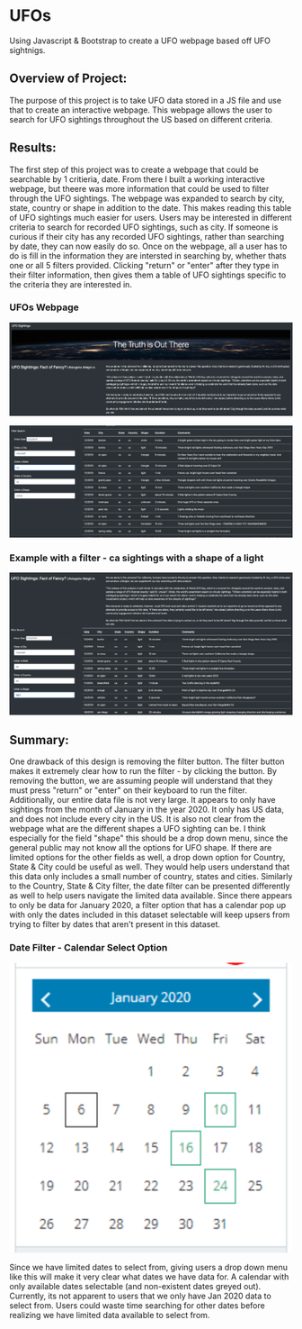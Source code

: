# UFOs
Using Javascript & Bootstrap to create a UFO webpage based off UFO sightnigs. 
## Overview of Project: 
The purpose of this project is to take UFO data stored in a JS file and use that to create an interactive webpage. This webpage allows the user to search for UFO sightings throughout the US based on different criteria. 

## Results: 
The first step of this project was to create a webpage that could be searchable by 1 critieria, date. From there I built a working interactive webpage, but theere was more information that could be used to filter through the UFO sightings. The webpage was expanded to search by city, state, country or shape in addition to the date. This makes reading this table of UFO sightings much easier for users. Users may be interested in different criteria to search for recorded UFO sightings, such as city. If someone is curious if their city has any recorded UFO sightings, rather than searching by date, they can now easily do so. Once on the webpage, all a user has to do is fill in the information they are intersted in searching by, whether thats one or all 5 filters provided. Clicking "return" or "enter" after they type in their filter information, then gives them a table of UFO sightings specific to the criteria they are interested in. 

### UFOs Webpage
![webpage1](static/images/webpage1.png)

![webpage2](static/images/webpage2.png)

### Example with a filter - ca sightings with a shape of a light 
![webpage_search](static/images/webpage_search.png)

## Summary: 
One drawback of this design is removing the filter button. The filter button makes it extremely clear how to run the filter - by clicking the button. By removing the button, we are assuming people will understand that they must press "return" or "enter" on their keyboard to run the filter. Additionally, our entire data file is not very large. It appears to only have sightings from the month of January in the year 2020. It only has US data, and does not include every city in the US. It is also not clear from the webpage what are the different shapes a UFO sighting can be. I think especially for the field "shape" this should be a drop down menu, since the general public may not know all the options for UFO shape. If there are limited options for the other fields as well, a drop down option for Country, State & City could be useful as well. They would help users understand that this data only includes a small number of country, states and cities. Similarly to the Country, State & City filter, the date filter can be presented differently as well to help users navigate the limited data available. Since there appears to only be data for January 2020, a filter option that has a calendar pop up with only the dates included in this dataset selectable will keep upsers from trying to filter by dates that aren't present in this dataset. 

### Date Filter - Calendar Select Option 
![calendar_select](static/images/calendar_select.png)

Since we have limited dates to select from, giving users a drop down menu like this will make it very clear what dates we have data for. A calendar with only available dates selectable (and non-existent dates greyed out). Currently, its not apparent to users that we only have Jan 2020 data to select from. Users could waste time searching for other dates before realizing we have limited data available to select from. 

